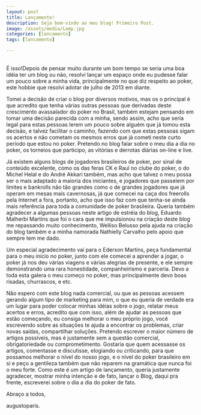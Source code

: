 ```yaml
---
layout: post
title: Lançamento!
description: Seja bem-vindo ao meu blog! Primeiro Post.
image: /assets/media/Lamp.jpg
categories: [lancamento]
tags: [lancamento]

---
```

<br/>
É isso!Depois de pensar muito durante um bom tempo se seria uma boa idéia ter um blog ou não, resolvi lançar um espaço onde eu pudesse falar um pouco sobre a minha vida, principalmente no que diz respeito ao poker, este hobbie que resolvi adotar de julho de 2013 em diante.

Tomei a decisão de criar o blog por diversos motivos, mas os o principal é que acredito que tenha várias outras pessoas que derivadas deste crescimento avassalador do poker no Brasil, também estejam pensando em tomar uma decisão parecida com a minha, sendo assim, acho que seria legal para estas pessoas lerem um pouco sobre alguém que já tomou esta decisão, e talvez facilitar o caminho, fazendo com que estas pessoas sigam os acertos e não cometam os mesmos erros que já cometi neste curto período que estou no poker. Pretendo no blog falar sobre o meu dia a dia no poker, os torneios que participo, as vitórias e derrotas diárias on-line e live.

Já existem alguns blogs de jogadores brasileiros de poker, por sinal de conteúdo excelente, como os das feras CK e Raul no clube do poker, o do Michel Helal e do André Akkari também, mas acho que talvez o meu possa ser o mais adaptado a maioria dos iniciantes, e jogadores que passeiem por limites e bankrolls não tão grandes como o de grandes jogadores que já operam em mesas mais cavernosas, já que comecei na caça dos freerolls pela Internet a fora, portanto, acho que isso faz com que tenha-se ainda mais referência para toda a comunidade de poker brasileira. Queria também agradecer a algumas pessoas neste artigo de estréia do blog, Eduardo Malherbi Martins que foi o cara que me impulsionou na criação deste blog me repassando  muito conhecimento, Welliso Belusso pela ajuda na criação do blog também e a minha namorada Nathielly Carvalho pelo apoio que sempre tem me dado.

Um especial agradecimento vai para o Ederson Martins, peça fundamental para o meu início no poker, junto com ele comecei a aprender a jogar, o poker já nos deu várias viagens e várias alegrias de presente, e ele sempre demonstrando uma rara honestidade, companheirismo e parceria. Devo a toda esta galera o meu começo no poker, mas principalmente devo boas risadas, churrascos, e etc.

Não espero com este blog nada comercial, ou que as pessoas acessem gerando algum tipo de marketing para mim, o que eu queria de verdade era um lugar para poder colocar minhas idéias sobre o jogo, relatar meus acertos e erros, acredito que com isso, além de ajudar as pessoas que estão começando, eu consiga melhorar o meu próprio jogo, você escrevendo sobre as situações te ajuda a encontrar os problemas, criar novas saídas, compartilhar soluções. Pretendo escrever o maior número de artigos possíveis, mas é justamente sem a questão comercial, obrigatoriedade ou comprometimento. Gostaria que quem acessasse os artigos, comentasse e discutisse, elogiando ou criticando, para que possamos melhorar o nível do nosso jogo, e o nível do poker brasileiro em si e peço a gentileza também que não reparem na gramática que nunca foi o meu forte. Como este é um artigo de lançamento, queria justamente agradecer, mostrar minha intenção e de fato, lançar o Blog, daqui pra frente, escreverei sobre o dia a dia do poker de fato.

Abraço a todos,

augustoparis.
